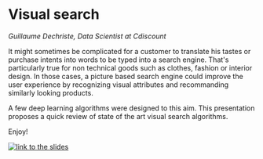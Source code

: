 # Visual search

_Guillaume Dechriste, Data Scientist at Cdiscount_

It might sometimes be complicated for a customer to translate his tastes or purchase intents into words to be typed into a search engine.
That's particularly true for non technical goods such as clothes, fashion or interior design. In those cases, a picture based search engine could improve the user experience by recognizing visual attributes and recommanding similarly looking products.

A few deep learning algorithms were designed to this aim. This presentation proposes a quick review of state of the art visual search algorithms.

Enjoy!

[![link to the slides](https://raw.githubusercontent.com/Cdiscount/IT-Blog/wp-archive/images/DataScience/visual_search.png)](https://www.slideshare.net/slideshow/embed_code/key/tj34WW8ARTirxy)
